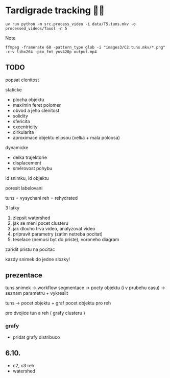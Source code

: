 # Tardigrade tracking 🌊🐻
```
uv run python -m src.process_video -i data/T5.tuns.mkv -o processed_videos/Taxol -n 5
```

> [!NOTE]
> `ffmpeg -framerate 60 -pattern_type glob -i "images3/C2.tuns.mkv/*.png" -c:v libx264 -pix_fmt yuv420p output.mp4`

## TODO

popsat clenitost

staticke
- plocha objektu
- max/min feret polomer
- obvod a jeho clenitost
- solidity
- sfericita
- excentricity
- cirkularita
- aproximace objektu elipsou (velka + mala poloosa)

dynamicke
- delka trajektorie
- displacement
- směrovost pohybu

id snimku, id objektu

poresit labelovani

tuns = vysychani
reh = rehydrated

3 latky

1. zlepsit watershed
2. jak se meni pocet clusteru
3. jak dlouho trva video, analyzovat video
4. pripravit parametry (zatim netreba pocitat)
5. teselace (nemusi byt do priste), voroneho diagram

zaridit pristu na pocitac

kazdy snimek do jedne slozky!


## prezentace

tuns snimek -> workflow segmentace -> pocty objektu (i v prubehu casu) -> seznam parametru + vykreslit

tuns -> pocet objektu + graf pocet objektu pro reh

pro dvojice tun a reh ( grafy clusteru )

### grafy

- pridat grafy distribuco


## 6.10.

- c2, c3 reh
- watershed
